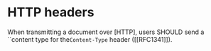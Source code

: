 # HTTP headers

When transmitting a document over [HTTP], users SHOULD send a ``content type for the`Content-Type` header ([[RFC1341]]).
